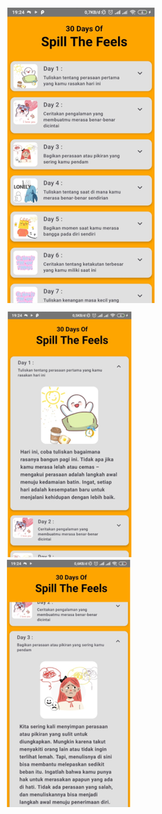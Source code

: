 ![image alt](https://github.com/Ihtisabi/30daysOf_spill_the_feels/blob/master/Cuplikan%20layar%202024-11-03%20192836.png?raw=true)

![image alt](https://github.com/Ihtisabi/30daysOf_spill_the_feels/blob/master/Cuplikan%20layar%202024-11-03%20192846.png?raw=true) ![image alt](https://github.com/Ihtisabi/30daysOf_spill_the_feels/blob/master/Cuplikan%20layar%202024-11-03%20192858.png?raw=true)
